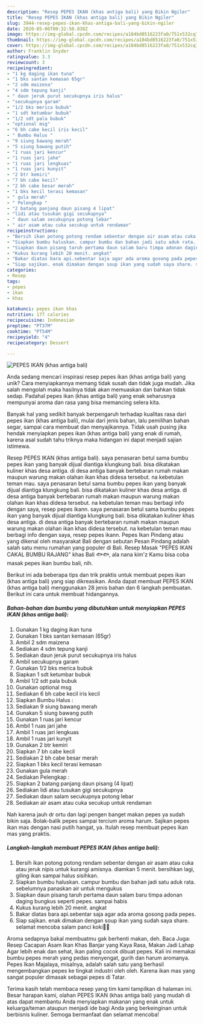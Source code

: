 ```yaml
---
description: "Resep PEPES IKAN (khas antiga bali) yang Bikin Ngiler"
title: "Resep PEPES IKAN (khas antiga bali) yang Bikin Ngiler"
slug: 3944-resep-pepes-ikan-khas-antiga-bali-yang-bikin-ngiler
date: 2020-05-06T00:32:50.838Z
image: https://img-global.cpcdn.com/recipes/a184bd8516223fa0/751x532cq70/pepes-ikan-khas-antiga-bali-foto-resep-utama.jpg
thumbnail: https://img-global.cpcdn.com/recipes/a184bd8516223fa0/751x532cq70/pepes-ikan-khas-antiga-bali-foto-resep-utama.jpg
cover: https://img-global.cpcdn.com/recipes/a184bd8516223fa0/751x532cq70/pepes-ikan-khas-antiga-bali-foto-resep-utama.jpg
author: Franklin Snyder
ratingvalue: 3.3
reviewcount: 3
recipeingredient:
- "1 kg daging ikan tuna"
- "1 bks santan kemasan 65gr"
- "2 sdm maizena"
- "4 sdm tepung kanji"
- " daun jeruk purut secukupnya iris halus"
- "secukupnya garam"
- "1/2 bks merica bubuk"
- "1 sdt ketumbar bubuk"
- "1/2 sdt pala bubuk"
- "optional msg"
- "6 bh cabe kecil iris kecil"
- " Bumbu Halus "
- "9 siung bawang merah"
- "5 siung bawang putih"
- "1 ruas jari kencur"
- "1 ruas jari jahe"
- "1 ruas jari lengkuas"
- "1 ruas jari kunyit"
- "2 btr kemiri"
- "7 bh cabe kecil"
- "2 bh cabe besar merah"
- "1 bks kecil terasi kemasan"
- " gula merah"
- " Pelengkap "
- "2 batang panjang daun pisang 4 lipat"
- "lidi atau tusukan gigi secukupnya"
- " daun salam secukupnya potong lebar"
- " air asam atau cuka secukup untuk rendaman"
recipeinstructions:
- "Bersih ikan potong potong rendam sebentar dengan air asam atau cuka atau jeruk nipis untuk kurangi amisnya. diamkan 5 menit. bersihkan lagi, giling ikan sampai halus sisihkan."
- "Siapkan bumbu haluskan. campur bumbu dan bahan jadi satu aduk rata. sebelumnya panaskan air untuk mengukus"
- "Siapkan daun pisang taruh pertama daun salam baru timpa adonan daging bungkus seperti pepes. sampai habis"
- "Kukus kurang lebih 20 menit. angkat"
- "Bakar diatas bara api.sebentar saja agar ada aroma gosong pada pepes."
- "Siap sajikan. enak dimakan dengan soup ikan yang sudah saya share. selamat mencoba salam panci koki👩‍🍳"
categories:
- Resep
tags:
- pepes
- ikan
- khas

katakunci: pepes ikan khas 
nutrition: 177 calories
recipecuisine: Indonesian
preptime: "PT37M"
cooktime: "PT54M"
recipeyield: "4"
recipecategory: Dessert

---
```



![PEPES IKAN (khas antiga bali)](https://img-global.cpcdn.com/recipes/a184bd8516223fa0/751x532cq70/pepes-ikan-khas-antiga-bali-foto-resep-utama.jpg)

Anda sedang mencari inspirasi resep pepes ikan (khas antiga bali) yang unik? Cara menyiapkannya memang tidak susah dan tidak juga mudah. Jika salah mengolah maka hasilnya tidak akan memuaskan dan bahkan tidak sedap. Padahal pepes ikan (khas antiga bali) yang enak seharusnya mempunyai aroma dan rasa yang bisa memancing selera kita.

Banyak hal yang sedikit banyak berpengaruh terhadap kualitas rasa dari pepes ikan (khas antiga bali), mulai dari jenis bahan, lalu pemilihan bahan segar, sampai cara membuat dan menyajikannya. Tidak usah pusing jika hendak menyiapkan pepes ikan (khas antiga bali) yang enak di rumah, karena asal sudah tahu triknya maka hidangan ini dapat menjadi sajian istimewa.

Resep PEPES IKAN (khas antiga bali). saya penasaran betul sama bumbu pepes ikan yang banyak dijual diantiga klungkung bali. bisa dikatakan kuliner khas desa antiga. di desa antiga banyak bertebaran rumah makan maupun warung makan olahan ikan khas didesa tersebut. na kebetulan teman mau. saya penasaran betul sama bumbu pepes ikan yang banyak dijual diantiga klungkung bali. bisa dikatakan kuliner khas desa antiga. di desa antiga banyak bertebaran rumah makan maupun warung makan olahan ikan khas didesa tersebut. na kebetulan teman mau berbagi info dengan saya, resep pepes ikann. saya penasaran betul sama bumbu pepes ikan yang banyak dijual diantiga klungkung bali. bisa dikatakan kuliner khas desa antiga. di desa antiga banyak bertebaran rumah makan maupun warung makan olahan ikan khas didesa tersebut. na kebetulan teman mau berbagi info dengan saya, resep pepes ikann. Pepes Ikan Pindang atau yang dikenal oleh masyarakat Bali dengan sebutan Pesan Pindang adalah salah satu menu rumahan yang populer di Bali. Resep Masak &#34;PEPES IKAN CAKAL BUMBU RAJANG&#34; khas Bali 🐟🐟, ala nana kim&#39;z Kamu bisa coba masak pepes ikan bumbu bali, nih.


Berikut ini ada beberapa tips dan trik praktis untuk membuat pepes ikan (khas antiga bali) yang siap dikreasikan. Anda dapat membuat PEPES IKAN (khas antiga bali) menggunakan 28 jenis bahan dan 6 langkah pembuatan. Berikut ini cara untuk membuat hidangannya.

<!--inarticleads1-->

##### Bahan-bahan dan bumbu yang dibutuhkan untuk menyiapkan PEPES IKAN (khas antiga bali):

1. Gunakan 1 kg daging ikan tuna
1. Gunakan 1 bks santan kemasan (65gr)
1. Ambil 2 sdm maizena
1. Sediakan 4 sdm tepung kanji
1. Sediakan  daun jeruk purut secukupnya iris halus
1. Ambil secukupnya garam
1. Gunakan 1/2 bks merica bubuk
1. Siapkan 1 sdt ketumbar bubuk
1. Ambil 1/2 sdt pala bubuk
1. Gunakan optional msg
1. Sediakan 6 bh cabe kecil iris kecil
1. Siapkan  Bumbu Halus :
1. Sediakan 9 siung bawang merah
1. Gunakan 5 siung bawang putih
1. Gunakan 1 ruas jari kencur
1. Ambil 1 ruas jari jahe
1. Ambil 1 ruas jari lengkuas
1. Ambil 1 ruas jari kunyit
1. Gunakan 2 btr kemiri
1. Siapkan 7 bh cabe kecil
1. Sediakan 2 bh cabe besar merah
1. Siapkan 1 bks kecil terasi kemasan
1. Gunakan  gula merah
1. Sediakan  Pelengkap :
1. Siapkan 2 batang panjang daun pisang (4 lipat)
1. Sediakan lidi atau tusukan gigi secukupnya
1. Sediakan  daun salam secukupnya potong lebar
1. Sediakan  air asam atau cuka secukup untuk rendaman


Nah karena jauh dr ortu dan lagi pengen banget makan pepes ya sudah bikin saja. Bolak-balik pepes sampai tercium aroma harum. Sajikan pepes ikan mas dengan nasi putih hangat, ya. Itulah resep membuat pepes ikan mas yang praktis. 

<!--inarticleads2-->

##### Langkah-langkah membuat PEPES IKAN (khas antiga bali):

1. Bersih ikan potong potong rendam sebentar dengan air asam atau cuka atau jeruk nipis untuk kurangi amisnya. diamkan 5 menit. bersihkan lagi, giling ikan sampai halus sisihkan.
1. Siapkan bumbu haluskan. campur bumbu dan bahan jadi satu aduk rata. sebelumnya panaskan air untuk mengukus
1. Siapkan daun pisang taruh pertama daun salam baru timpa adonan daging bungkus seperti pepes. sampai habis
1. Kukus kurang lebih 20 menit. angkat
1. Bakar diatas bara api.sebentar saja agar ada aroma gosong pada pepes.
1. Siap sajikan. enak dimakan dengan soup ikan yang sudah saya share. selamat mencoba salam panci koki👩‍🍳


Aroma sedapnya bakal membuatmu gak berhenti makan, deh. Baca Juga: Resep Cacapan Asam Ikan Khas Banjar yang Kaya Rasa, Makan Jadi Lahap Agar lebih enak dan sehat, ikan paling cocok dibuat pepes. Kali ini memakai bumbu pepes merah yang pedas menyengat, gurih dan harum aromanya. Pepes Ikan Majalaya, misalnya, adalah salah satu yang berhasil mengembangkan pepes ke tingkat industri oleh oleh. Karena ikan mas yang sangat populer dimasak sebagai pepes di Tatar. 

Terima kasih telah membaca resep yang tim kami tampilkan di halaman ini. Besar harapan kami, olahan PEPES IKAN (khas antiga bali) yang mudah di atas dapat membantu Anda menyiapkan makanan yang enak untuk keluarga/teman ataupun menjadi ide bagi Anda yang berkeinginan untuk berbisnis kuliner. Semoga bermanfaat dan selamat mencoba!
